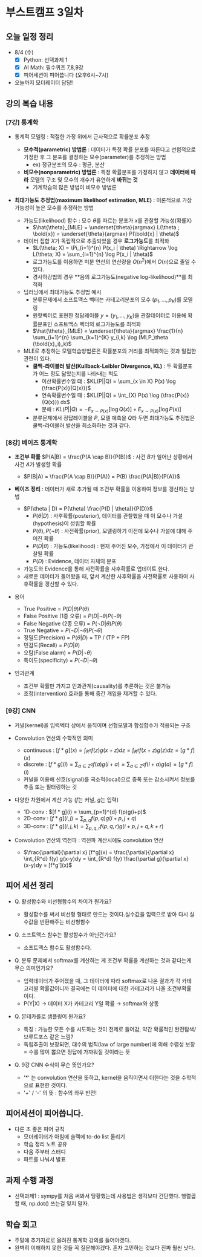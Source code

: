 # 부스트캠프 3일차

## 오늘 일정 정리

* 8/4 (수)
  - [x] Python: 선택과제 1
  - [x] AI Math: 필수퀴즈 7,8,9강
  - [x] 피어세션이 피어씁니다 (오후6시~7시)
* 오늘까지 모더레이터 담당!

## 강의 복습 내용

### [7강] 통계학

* 통계적 모델링 : 적절한 가정 위에서 근사적으로 확률분포 추정
  * **모수적(parametric) 방법론** : 데이터가 특정 확률 분포를 따른다고 선험적으로 가정한 후 그 분포를 결정하는 모수(parameter)를 추정하는 방법
    * ex) 정규분포의 모수 : 평균, 분산
  * **비모수(nonparametric) 방법론** : 특정 확률분포를 가정하지 않고 **데이터에 따라** 모델의 구조 및 모수의 개수가 유연하게 **바뀌는 것**
    * 기계학습의 많은 방법이 비모수 방법론

* **최대가능도 추정법(maximum likelihoof estimation, MLE)** : 이론적으로 가장 가능성이 높은 모수를 추정하는 방법
  * 가능도(likelihood) 함수 : 모수 $\theta$를 따르는 분포가 $x$를 관찰할 가능성(확률X)
    * $\hat{\theta}_{MLE} = \underset{\theta}{argmax} L(\theta ; \bold{x}) = \underset{\theta}{argmax} P(\bold{x} | \theta)$​
  * 데이터 집합 $X$​가 독립적으로 추출되었을 경우 **로그가능도**를 최적화
    * $L(\theta; X) = \Pi_{i=1}^{n} P(x_i | \theta) \Rightarrow \log L(\theta; X) = \sum_{i=1}^{n} \log P(x_i | \theta)$
    * 로그가능도를 이용하면 미분 연산의 연산량을 $O(n^2)$에서 $O(n)$으로 줄일 수 있다.
    * 경사하강법의 경우 **음의 로그가능도(negative log-likelihood)**를 최적화
  * 딥러닝에서 최대가능도 추정법 예시
    * 분류문제에서 소프트맥스 벡터는 카테고리분포의 모수 ($p_1, ..., p_K$)를 모델링
    * 원핫벡터로 표현한 정답레이블 $y = (y_1, ..., y_K)$​을 관찰데이터로 이용해 확률분포인 소프트맥스 벡터의 로그가능도를 최적화
    * $\hat{\theta}_{MLE} = \underset{\theta}{argmax} \frac{1}{n} \sum_{i=1}^{n} \sum_{k=1}^{K} y_{i,k} \log (MLP_\theta (\bold{x}_i)_k)$
  * MLE로 추정하는 모델학습방법론은 확률분포의 거리를 최적화하는 것과 밀접한 관련이 있다.
    * **쿨백-라이블러 발산(Kullback-Leibler Divergence, KL)** : 두 확률분포가 어느 정도 닮았는지를 나타내는 척도
      * 이산확률변수일 떄 : $KL(P||Q) = \sum_{x \in X} P(x) \log (\frac{P(x)}{Q(x)})$
      * 연속확률변수일 때 : $KL(P||Q) = \int_{X} P(x) \log (\frac{P(x)}{Q(x)}) dx$
      * 분해 : $KL(P||Q) = - E_{x \sim P(x)} [\log Q(x)] + E_{x \sim P(x)} [\log P(x)]$
    * 분류문제에서 정답레이블을 $P$​, 모델 예측을 $Q$​​​​라 두면 최대가능도 추정법은 쿨백-라이블러 발산을 최소화하는 것과 같다.

### [8강] 베이즈 통계학

* **조건부 확률** $P(A|B) = \frac{P(A \cap B)}{P(B)}$​ : 사건 $B$​가 일어난 상황에서 사건 $A$​​가 발생할 확률
  * $P(B|A) = \frac{P(A \cap B)}{P(A)} = P(B) \frac{P(A|B)}{P(A)}$

* **베이즈 정리** : 데이터가 새로 추가될 때 조건부 확률을 이용하여 정보를 갱신하는 방법
  * $P(\theta | D) = P(\theta) \frac{P(D | \theta)}{P(D)}$
    * $P(\theta | D)$​​ : 사후확률(posterior), 데이터를 관찰했을 때 이 모수나 가설(hypothesis)이 성립할 확률
    * $P(\theta), P(\neg \theta)$ : 사전확률(prior), 모델링하기 이전에 모수나 가설에 대해 주어진 확률
    * $P(D | \theta)$​​ : 가능도(likelihood) : 현재 주어진 모수, 가정에서 이 데이터가 관찰될 확률
    * $P(D)$ : Evidence, 데이터 자체의 분포
  * 가능도와 Evidence를 통해 사전확률을 사후확률로 업데이트 한다.
  * 새로운 데이터가 들어왔을 때, 앞서 계산한 사후확률을 사전확률로 사용하여 사후확률을 갱신할 수 있다.

* 용어
  * True Positive = $P(D | \theta) P(\theta)$
  * False Positive (1종 오류) = $P(D | \neg \theta) P(\neg \theta)$
  * False Negative (2종 오류) = $P(\neg D | \theta) P(\theta)$
  * True Negative = $P(\neg D | \neg \theta) P(\neg \theta)$
  * 정밀도(Precision) = $P(\theta | D)$​​ = TP / (TP + FP)
  * 민감도(Recall) = $P(D | \theta)$
  * 오탐(False alarm) = $P(D | \neg \theta)$
  * 특이도(specificity) = $P(\neg D | \neg \theta)$​

* 인과관계
  * 조건부 확률만 가지고 인과관계(causality)를 추론하는 것은 불가능
  * 조정(intervention) 효과를 통해 중간 개입을 제거할 수 있다.

### [9강] CNN

* 커널(kernel)을 입력벡터 상에서 움직이며 선형모델과 합성함수가 적용되는 구조

* Convolution 연산의 수학적인 의미
  * continuous : $[f * g](x) = \int_{R^d} f(z)g(x+z)dz = \int_{R^d} f(x+z)g(z)dz = [g*f](x)$​
  * discrete : $[f * g](i) = \sum_{a \in Z^d} f(a)g(i+a) = \sum_{a \in Z^d} f(i + a)g(a) = [g*f](i)$
  * 커널을 이용해 신호(signal)를 국소적(local)으로 증폭 또는 감소시켜서 정보를 추출 또는 필터링하는 것

* 다양한 차원에서 계산 가능 ($f$는 커널, $g$는 입력)
  * 1D-conv : $[f * g](i) = \sum_{p=1}^{d} f(p)g(i+p)$
  * 2D-conv : $[f * g](i, j) = \sum_{p, q} f(p, q)g(i+p, j+q)$
  * 3D-conv : $[f * g](i, j, k) = \sum_{p, q, r} f(p, q, r)g(i+p, j+q, k+r)$

* Convolution 연산의 역전파 : 역전파 계산시에도 convolution 연산
  * $\frac{\partial}{\partial x} [f*g](x) = \frac{\partial}{\partial x} \int_{R^d} f(y) g(x-y)dy = \int_{R^d} f(y) \frac{\partial g}{\partial x} (x-y)dy = [f*g'](x)$

## 피어 세션 정리

* Q. 활성함수와 비선형함수의 차이가 뭔가요?
  * 활성함수를 써서 비선형 형태로 만드는 것이다.실수값을 입력으로 받아 다시 실수값을 반환해주는 비선형함수

* Q. 소프트맥스 함수는 활성함수가 아닌건가요?
  * 소프트맥스 함수도 활성함수다.

* Q. 분류 문제에서 softmax를 계산하는 게 조건부 확률을 계산하는 것과 같다는게 무슨 의미인가요?
  * 입력데이터가 주어졌을 때, 그 데이터에 따라 softmax로 나온 결과가 각 카테고리별 확률값이니까 결국에는 이 데이터에 대한 카테고리가 나올 조건부확률이다.
  * P(Y|X) → 데이터 X가 카테고리 Y일 확률 → softmax와 상동

* Q. 몬테카를로 샘플링이 뭔가요?
  * 특징 : 가능한 모든 수를 시도하는 것이 전제로 들어감, 약간 확률적인 완전탐색/브루트포스 같은 느낌?
  * 독립추출이 보장되면, 대수의 법칙(law of large number)에 의해 수렴성 보장 = 수를 많이 뽑으면 정답에 가까워질 것이라는 뜻

* Q. 9강 CNN 수식이 무슨 뜻인가요?
  * '*' 는 convolution 연산을 뜻하고, kernel을 움직이면서 더한다는 것을 수학적으로 표현한 것이다.
  * '+' / '-' 의 뜻 : 함수의 좌우 반전!

## 피어세션이 피어씁니다.

* 다른 조 좋은 피어 규칙
  * 모더레이터가 아침에 슬랙에 to-do list 올리기
  * 학습 정리 노트 공유
  * 다음 주부터 스터디
  * 파트를 나눠서 발표

## 과제 수행 과정

* 선택과제1 : sympy를 처음 써봐서 당황했는데 사용법은 생각보다 간단했다. 행렬곱할 때, np.dot() 쓰는걸 잊지 말자. 

## 학습 회고

* 주말에 추가자료로 올려진 통계학 강의를 들어야겠다.
* 완벽히 이해하지 못한 것들 꼭 질문해야겠다. 혼자 고민하는 것보다 진짜 훨씬 낫다.


